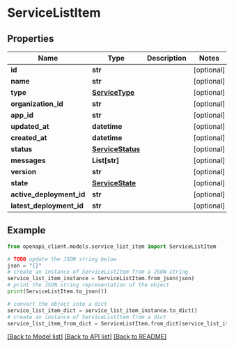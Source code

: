 # ServiceListItem


## Properties

Name | Type | Description | Notes
------------ | ------------- | ------------- | -------------
**id** | **str** |  | [optional] 
**name** | **str** |  | [optional] 
**type** | [**ServiceType**](ServiceType.md) |  | [optional] 
**organization_id** | **str** |  | [optional] 
**app_id** | **str** |  | [optional] 
**updated_at** | **datetime** |  | [optional] 
**created_at** | **datetime** |  | [optional] 
**status** | [**ServiceStatus**](ServiceStatus.md) |  | [optional] 
**messages** | **List[str]** |  | [optional] 
**version** | **str** |  | [optional] 
**state** | [**ServiceState**](ServiceState.md) |  | [optional] 
**active_deployment_id** | **str** |  | [optional] 
**latest_deployment_id** | **str** |  | [optional] 

## Example

```python
from openapi_client.models.service_list_item import ServiceListItem

# TODO update the JSON string below
json = "{}"
# create an instance of ServiceListItem from a JSON string
service_list_item_instance = ServiceListItem.from_json(json)
# print the JSON string representation of the object
print(ServiceListItem.to_json())

# convert the object into a dict
service_list_item_dict = service_list_item_instance.to_dict()
# create an instance of ServiceListItem from a dict
service_list_item_from_dict = ServiceListItem.from_dict(service_list_item_dict)
```
[[Back to Model list]](../README.md#documentation-for-models) [[Back to API list]](../README.md#documentation-for-api-endpoints) [[Back to README]](../README.md)



